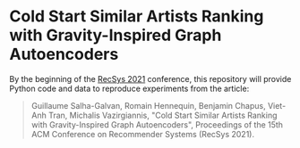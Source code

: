 # Cold Start Similar Artists Ranking with Gravity-Inspired Graph Autoencoders

By the beginning of the [RecSys 2021](https://recsys.acm.org/recsys21/) conference, this repository will provide Python code and data to reproduce experiments from the article:

> Guillaume Salha-Galvan, Romain Hennequin, Benjamin Chapus, Viet-Anh Tran, Michalis Vazirgiannis, "Cold Start Similar Artists Ranking with Gravity-Inspired Graph Autoencoders", Proceedings of the 15th ACM Conference on Recommender Systems (RecSys 2021).

